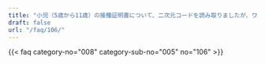 ```yaml
---
title: "小児（5歳から11歳）の接種証明書について、二次元コードを読み取りましたが、ワクチンの種類などが表示されません。"
draft: false
url: "/faq/106/"
---
```


{{< faq category-no="008" category-sub-no="005" no="106" >}}
